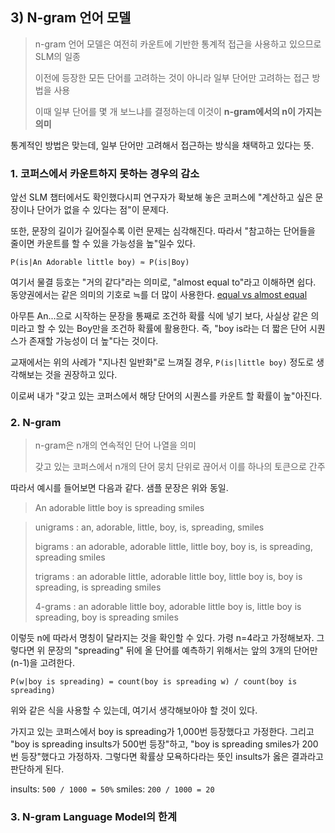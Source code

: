## 3) N-gram 언어 모델
> n-gram 언어 모델은 여전히 카운트에 기반한 통계적 접근을 사용하고 있으므로 SLM의 일종
> 
> 이전에 등장한 모든 단어를 고려하는 것이 아니라 일부 단어만 고려하는 접근 방법을 사용
> 
> 이때 일부 단어를 몇 개 보느냐를 결정하는데 이것이 **n-gram에서의 n이 가지는 의미**

통계적인 방법은 맞는데, 일부 단어만 고려해서 접근하는 방식을 채택하고 있다는 뜻.

### 1. 코퍼스에서 카운트하지 못하는 경우의 감소
앞선 SLM 챕터에서도 확인했다시피 연구자가 확보해 놓은 코퍼스에 "계산하고 싶은 문장이나 단어가 없을 수 있다는 점"이 문제다.

또한, 문장의 길이가 길어질수록 이런 문제는 심각해진다. 따라서 "참고하는 단어들을 줄이면 카운트를 할 수 있을 가능성을 높"일수 있다.

``P(is|An Adorable little boy) ≈ P(is|Boy)``

여기서 물결 등호는 "거의 같다"라는 의미로, "almost equal to"라고 이해하면 쉽다. 동양권에서는 같은 의미의 기호로 ≒를 더 많이 사용한다.
[equal vs almost equal](https://allcalc.org/14969)

아무튼 An...으로 시작하는 문장을 통째로 조건하 확률 식에 넣기 보다, 사실상 같은 의미라고 할 수 있는 Boy만을 조건하 확률에 활용한다.
즉, "boy is라는 더 짧은 단어 시퀀스가 존재할 가능성이 더 높"다는 것이다.

교재에서는 위의 사례가 "지나친 일반화"로 느껴질 경우, ``P(is|little boy)`` 정도로 생각해보는 것을 권장하고 있다.

이로써 내가 "갖고 있는 코퍼스에서 해당 단어의 시퀀스를 카운트 할 확률이 높"아진다.

### 2. N-gram
> n-gram은 n개의 연속적인 단어 나열을 의미
> 
> 갖고 있는 코퍼스에서 n개의 단어 뭉치 단위로 끊어서 이를 하나의 토큰으로 간주

따라서 예시를 들어보면 다음과 같다. 샘플 문장은 위와 동일.

> An adorable little boy is spreading smiles

> unigrams : an, adorable, little, boy, is, spreading, smiles
> 
> bigrams : an adorable, adorable little, little boy, boy is, is spreading, spreading smiles
> 
> trigrams : an adorable little, adorable little boy, little boy is, boy is spreading, is spreading smiles
> 
> 4-grams : an adorable little boy, adorable little boy is, little boy is spreading, boy is spreading smiles

이렇듯 n에 따라서 명칭이 달라지는 것을 확인할 수 있다. 가령 n=4라고 가정해보자.
그렇다면 위 문장의 "spreading" 뒤에 올 단어를 예측하기 위해서는 앞의 3개의 단어만(n-1)을 고려한다.

``P(w|boy is spreading) = count(boy is spreading w) / count(boy is spreading)``

위와 같은 식을 사용할 수 있는데, 여기서 생각해보아야 할 것이 있다.

가지고 있는 코퍼스에서 boy is spreading가 1,000번 등장했다고 가정한다.
그리고 "boy is spreading insults가 500번 등장"하고, "boy is spreading smiles가 200번 등장"했다고 가정하자.
그렇다면 확률상 모욕하다라는 뜻인 insults가 옳은 결과라고 판단하게 된다.

insults: ``500 / 1000 = 50%``
smiles: ``200 / 1000 = 20``

### 3. N-gram Language Model의 한계
